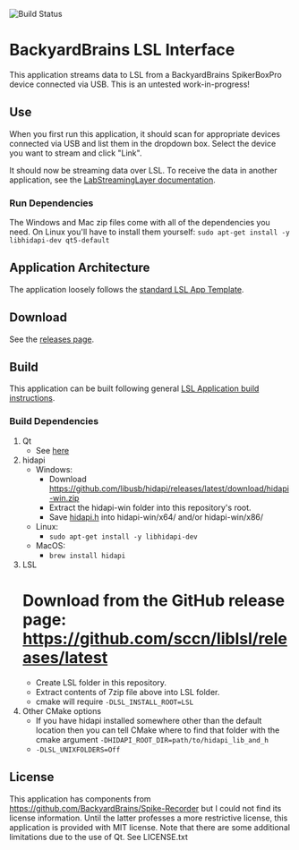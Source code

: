 ![Build Status](https://github.com/labstreaminglayer/App-BackyardBrains/workflows/Cpp-CI/badge.svg)

# BackyardBrains LSL Interface

This application streams data to LSL from a BackyardBrains SpikerBoxPro device connected via USB.
This is an untested work-in-progress!

## Use

When you first run this application, it should scan for appropriate devices connected via
USB and list them in the dropdown box. Select the device you want to stream and click "Link".

It should now be streaming data over LSL. To receive the data in another application,
see the [LabStreamingLayer documentation](https://labstreaminglayer.readthedocs.io/index.html).

### Run Dependencies

The Windows and Mac zip files come with all of the dependencies you need.
On Linux you'll have to install them yourself: `sudo apt-get install -y libhidapi-dev qt5-default`

## Application Architecture

The application loosely follows the [standard LSL App Template](https://github.com/labstreaminglayer/AppTemplate_cpp_qt).

## Download

See the [releases page](https://github.com/labstreaminglayer/App-BackyardBrains/releases).

## Build

This application can be built following general
[LSL Application build instructions](https://labstreaminglayer.readthedocs.io/dev/app_build.html).

### Build Dependencies

1. Qt
    * See [here](https://labstreaminglayer.readthedocs.io/dev/build_env.html#qt5)
2. hidapi
    * Windows:
        * Download https://github.com/libusb/hidapi/releases/latest/download/hidapi-win.zip
        * Extract the hidapi-win folder into this repository's root.
        * Save [hidapi.h](https://raw.githubusercontent.com/libusb/hidapi/master/hidapi/hidapi.h) into hidapi-win/x64/ and/or hidapi-win/x86/
    * Linux:
        * `sudo apt-get install -y libhidapi-dev`
    * MacOS:
        * `brew install hidapi`
3. LSL
    # Download from the GitHub release page: https://github.com/sccn/liblsl/releases/latest
    * Create LSL folder in this repository.
    * Extract contents of 7zip file above into LSL folder.
    * cmake will require `-DLSL_INSTALL_ROOT=LSL`
4. Other CMake options
    * If you have hidapi installed somewhere other than the default location then you can tell CMake where to find that folder with the cmake argument `-DHIDAPI_ROOT_DIR=path/to/hidapi_lib_and_h`
    * `-DLSL_UNIXFOLDERS=Off`

## License

This application has components from https://github.com/BackyardBrains/Spike-Recorder but I could not find its license information.
Until the latter professes a more restrictive license, this application is provided with MIT license.
Note that there are some additional limitations due to the use of Qt. See LICENSE.txt
